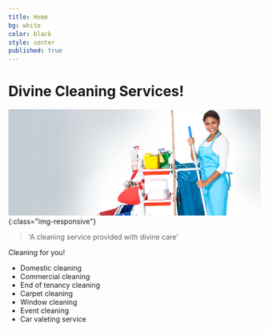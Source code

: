 ```yaml
---
title: Home
bg: white
color: black
style: center
published: true
---
```


# Divine Cleaning Services!

![image-title-here](/img/h2.jpg){:class="img-responsive"}

>'A cleaning service provided with divine care'

Cleaning for you!

* Domestic cleaning
* Commercial cleaning
* End of tenancy cleaning
* Carpet cleaning
* Window cleaning
* Event cleaning
* Car valeting service


